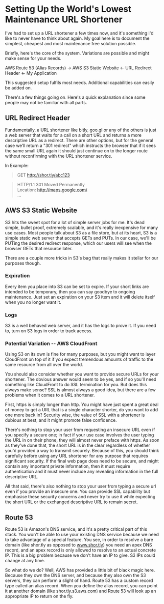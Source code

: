 # Setting Up the World's Lowest Maintenance URL Shortener

I've had to set up a URL shortener a few times now, and it's something I'd like to never have to think about again. 
My goal here is to document the simplest, cheapest and most maintenance free solution possible.

Briefly, here's the core of the system. Variations are possible and might make sense for your needs.

AWS Route 53 (Alias Records) -> AWS S3 Static Website <- URL Redirect Header <- My Application

This suggested setup fulfils most needs. Additional capabilities can easily be added on.

There's a few things going on. Here's a quick explanation since some people may not be familiar with all parts.

## URL Redirect Header

Fundamentally, a URL shortener like bitly, goo.gl or any of the others is just a web server that waits for a call on a 
short URL and returns a more descriptive URL as a redirect. There are other options, but for the general case we'll 
return a "301 redirect" which instructs the browser that if it sees the same small URL again it should just continue 
on to the longer route without reconfirming with the URL shortener service.

In Example:
>GET http://shor.tly/abc123 

>HTTP/1.1 301 Moved Permanently  
>Location: http://maps.google.com/  
>... 


## AWS S3 Static Website

S3 hits the sweet spot for a lot of simple server jobs for me. It's dead simple, bullet proof, extremely scalable, and 
it's really inexpensive for many use cases. Most people talk about S3 as a file store, but at its heart, S3 is a simple 
static web server that accepts GETs and PUTs. In our case, we'll be PUTing the desired redirect response, which our 
users will see when the browser GETs that resource later.

There are a couple more tricks in S3's bag that really makes it stellar for our purposes though.

### Expiration

Every item you place into S3 can be set to expire. If your short links are intended to be temporary, then you can say 
goodbye to ongoing maintenance. Just set an expiration on your S3 item and it will delete itself when you no longer 
want it.

### Logs

S3 is a well behaved web server, and it has the logs to prove it. If you need to, turn on S3 logs in order to track 
access.

### Potential Variation -- AWS CloudFront

Using S3 on its own is fine for many purposes, but you might want to layer CloudFront on top of it if you expect 
tremendous amounts of traffic to the same resource from all over the world. 

You should also consider whether you want to provide secure URLs for your shortener. The obvious answer would seem to 
be yes, and if so you'll need something like CloudFront to do SSL termination for you. But does this always make sense?
 SSL is almost always a good idea, but there are a few problems when it comes to a URL shortener. 

First, https is simply longer than http. You might have just spent a great deal of money to get a URL that is a single 
character shorter, do you want to add one more back in? Security wise, the value of SSL with a shortener is dubious at 
best, and it might promote false confidence. 

There's nothing to stop your user from requesting an insecure URL even if you specify a 
secure one; in fact if your use case involves the user typing the URL in on their phone, they will almost never 
preface with https. As soon as they've done that, the short URL is in the clear regardless of whether you'd provided a 
way to transmit securely. Because of this, you should think carefully before using any URL shortener for any purpose 
that requires significant security. If the final web page does need to be secure, and might contain any important 
private information, then it must require authentication and it must never include any revealing information in the 
full descriptive URL.

All that said, there's also nothing to stop your user from typing a secure url even if you provide an insecure one.
You can provide SSL capability but emphasise these security concerns and never try to use it while 
expecting the short URL or the exchanged descriptive URL to remain secret.

## Route 53

Route 53 is Amazon's DNS service, and it's a pretty critical part of this stack. You won't be able to use your existing DNS service because we need to take advantage of a special feature. You see, in order to resolve a bare domain (like shor.tly as opposed to www.shor.tly) you need an apex DNS record, and an apex record is only allowed to resolve to an actual concrete IP. This is a big problem because we don't have an IP to give. S3 IPs could change at any time. 

So what do we do? Well, AWS has provided a little bit of black magic here. Because they own the DNS server, and because they also own the S3 servers, they can perform a slight of hand. Route 53 has a custom record type called an alias record. When you define the alias record, you can point it at another domain (like shor.tly.s3.aws.com) and Route 53 will look up an appropriate IP to return on the fly.